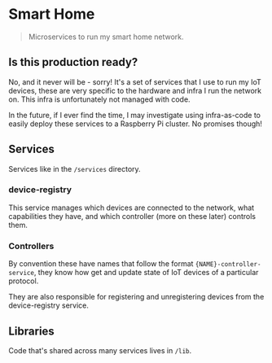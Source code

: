 # Smart Home

> Microservices to run my smart home network.

## Is this production ready?

No, and it never will be - sorry! It's a set of services that I use to run my IoT devices, these are very specific to the hardware and infra I run the network on. This infra is unfortunately not managed with code.

In the future, if I ever find the time, I may investigate using infra-as-code to easily deploy these services to a Raspberry Pi cluster. No promises though!

## Services

Services like in the `/services` directory.

### device-registry

This service manages which devices are connected to the network, what capabilities they have, and which controller (more on these later) controls them.

### Controllers

By convention these have names that follow the format `{NAME}-controller-service`, they know how get and update state of IoT devices of a particular protocol.

They are also responsible for registering and unregistering devices from the device-registry service.

## Libraries

Code that's shared across many services lives in `/lib`.
